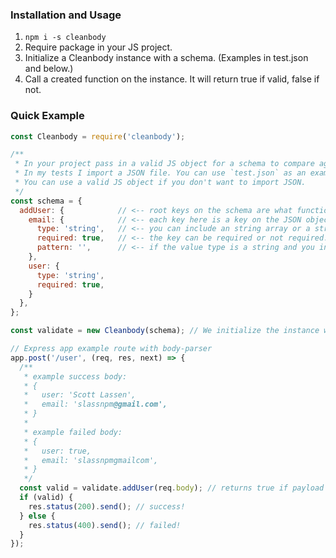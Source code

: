 ### Installation and Usage

1. `npm i -s cleanbody`
2. Require package in your JS project.
3. Initialize a Cleanbody instance with a schema. (Examples in test.json and below.)
4. Call a created function on the instance. It will return true if valid, false if not.

### Quick Example

```js
const Cleanbody = require('cleanbody');

/**
 * In your project pass in a valid JS object for a schema to compare against incoming payloads.
 * In my tests I import a JSON file. You can use `test.json` as an example for that.
 * You can use a valid JS object if you don't want to import JSON.
 */
const schema = {
  addUser: {            // <-- root keys on the schema are what functions you will call later. ex. validate.addUser()
    email: {            // <-- each key here is a key on the JSON object you are validating
      type: 'string',   // <-- you can include an string array or a string of what type(s) you allow for this value
      required: true,   // <-- the key can be required or not required. but if it is defined it must meet all criteria
      pattern: '',      // <-- if the value type is a string and you include a pattern in the schema it will validate it
    },
    user: {
      type: 'string',
      required: true,
    }
  },
};

const validate = new Cleanbody(schema); // We initialize the instance with a schema

// Express app example route with body-parser
app.post('/user', (req, res, next) => {
  /**
   * example success body:
   * {
   *   user: 'Scott Lassen',
   *   email: 'slassnpm@gmail.com',
   * }
   *
   * example failed body:
   * {
   *   user: true,
   *   email: 'slassnpmgmailcom',
   * }
   */
  const valid = validate.addUser(req.body); // returns true if payload is validated
  if (valid) {
    res.status(200).send(); // success!
  } else {
    res.status(400).send(); // failed!
  }
});
```
